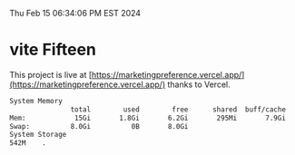 Thu Feb 15 06:34:06 PM EST 2024

# vite Fifteen


This project is live at [https://marketingpreference.vercel.app/](https://marketingpreference.vercel.app/) thanks to Vercel.

```bash
System Memory
               total        used        free      shared  buff/cache   available
Mem:            15Gi       1.8Gi       6.2Gi       295Mi       7.9Gi        13Gi
Swap:          8.0Gi          0B       8.0Gi
System Storage
542M	.
